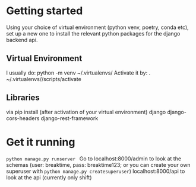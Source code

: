# Getting started 
Using your choice of virtual environment (python venv, poetry, conda etc), 
set up a new one to install the relevant python packages for the django backend api. 

## Virtual Environment 
I usually do: python -m venv ~/.virtualenvs/<name of virtual environment>
Activate it by: . ~/.virtualenvs/<name of virtual environment>/scripts/activate

## Libraries
via pip install (after activation of your virtual environment)
django
django-cors-headers
django-rest-framework

# Get it running 
`python manage.py runserver `
Go to localhost:8000/admin to look at the schemas (user: breaktime, pass: breaktime123; or you can create your own superuser with `python manage.py createsuperuser`)
localhost:8000/api to look at the api (currently only shift)
